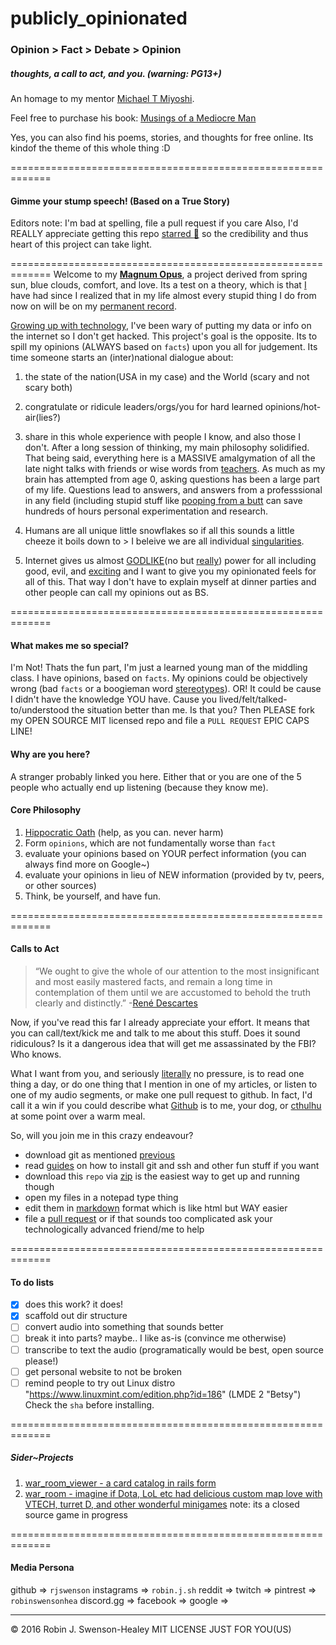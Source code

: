 # publicly_opinionated
### Opinion > Fact > Debate > Opinion
##### thoughts, a call to act, and you. (warning: PG13+)

An homage to my mentor [Michael T Miyoshi](http://mediocreman.com/).

Feel free to purchase his book:
[Musings of a Mediocre Man](http://providence-foundation.org/content/fb2-michael-t-miyoshi-excellent-musings-mediocre-man-free)

Yes, you can also find his poems, stories, and thoughts for free online.  Its kindof the theme of this whole thing :D

=============================================================
#### Gimme your stump speech! (Based on a True Story)
 Editors note:  I'm bad at spelling, file a pull request if you care
 Also, I'd REALLY appreciate getting this repo [starred :star2:](https://developer.github.com/v3/activity/starring/) so the credibility and thus heart of this project can take light.

=============================================================
Welcome to my **[Magnum Opus](https://www.google.com/search?q=magnum+opus+definition)**, a project derived from spring sun, blue clouds, comfort, and love.  Its a test on a theory, which is that [I](./media/img/me_lantern300x300.jpg) have had since I realized that in my life almost every stupid thing I do from now on will be on my [permanent record](http://thenewinquiry.com/essays/permanent-records/).

[Growing up with technology](./media/img/died_of_dysentery.jpg), I've been wary of putting my data or info on the internet so I don't get hacked.  This project's goal is the opposite.  Its to spill my opinions (ALWAYS based on `facts`) upon you all for judgement.  Its time someone starts an (inter)national dialogue about:


1.  the state of the nation(USA in my case) and the World (scary and not scary both)

2.  congratulate or ridicule leaders/orgs/you for hard learned opinions/hot-air(lies?)

3.  share in this whole experience with people I know, and also those I don't.  After a long session of thinking, my main philosophy solidified.  That being said, everything here is a MASSIVE amalgymation of all the late night talks with friends or wise words from [teachers](https://youtu.be/o03nqHXAEyo).  As much as my brain has attempted from age 0, asking questions has been a large part of my life.  Questions lead to answers, and answers from a professsional in any field (including stupid stuff like [pooping from a butt](http://wellnessmama.com/7013/squatty-potty-review/) can save hundreds of hours personal experimentation and research.

4.  Humans are all unique little snowflakes so if all this sounds a little cheeze it boils down to > I beleive we are all individual [singularities](http://now.dartmouth.edu/2013/03/neuroscientist-says-humans-are-wired-free-will).

5.  Internet gives us almost [GODLIKE](./media/img/w33_mag-techies_ultrakill.png)(no but [really](https://en.wikipedia.org/wiki/Technological_singularity)) power for all including good, evil, and [exciting](http://www.wareable.com/wareable50/best-wearable-tech) and I want to give you my opinionated feels for all of this.  That way I don't have to explain myself at dinner parties and other people can call my opinions out as BS.

=============================================================
#### What makes me so special?
I'm Not!  Thats the fun part, I'm just a learned young man of the middling class.  I have opinions, based on `facts`.  My opinions could be objectively wrong (bad `facts` or a boogieman word [stereotypes](http://www.beyondintractability.org/essay/stereotypes)).  OR! It could be cause I didn't have the knowledge YOU have.  Cause you lived/felt/talked-to/understood the situation better than me.  Is that you?  Then PLEASE fork my OPEN SOURCE MIT licensed repo and file a `PULL REQUEST` EPIC CAPS LINE!

#### Why are you here?
A stranger probably linked you here.  Either that or you are one of the 5 people who actually end up
listening (because they know me).

#### Core Philosophy
1.  [Hippocratic Oath](https://en.wikipedia.org/wiki/Hippocratic_Oath) (help, as you can.  never harm)
2.  Form `opinions`, which are not fundamentally worse than `fact`
3.  evaluate your opinions based on YOUR perfect information (you can always find more on Google~)
4.  evaluate your opinions in lieu of NEW information (provided by tv, peers, or other sources)
5.  Think, be yourself, and have fun.

=============================================================
#### Calls to Act

> “We ought to give the whole of our attention to the most insignificant
> and most easily mastered facts, and remain a long time in contemplation
> of them until we are accustomed to behold the truth clearly and distinctly.”
> -[René Descartes](https://www.brainpickings.org/2016/03/31/descartes-rules-for-the-direction-of-the-mind/)


Now, if you've read this far I already appreciate your effort.  It means that you can call/text/kick me and talk to me about this stuff.  Does it sound ridiculous?  Is it a dangerous idea that will get me assassinated by the FBI?  Who knows.

What I want from you, and seriously [literally](https://www.google.com/search?q=definition%20literal&rct=j) no pressure, is to read one thing a day, or do one thing that I mention in one of my articles, or listen to one of my audio segments, or make one pull request to github.  In fact, I'd call it a win if you could describe what [Github](http://readwrite.com/2013/09/30/understanding-github-a-journey-for-beginners-part-1/) is to me, your dog, or [cthulhu](https://www.youtube.com/embed/Ob7PfxvJCN0) at some point over a warm meal.

So, will you join me in this crazy endeavour?
- download git as mentioned [previous](https://help.github.com/desktop/guides/getting-started/installing-github-desktop/)
- read [guides](https://help.github.com/articles/set-up-git/) on how to install git and ssh and other fun stuff if you want
- download this `repo` via [zip](http://stackoverflow.com/questions/2751227/how-to-download-source-in-zip-format-from-github/34174216#34174216) is the easiest way to get up and running though
- open my files in a notepad type thing
- edit them in [markdown](https://github.com/adam-p/markdown-here/wiki/Markdown-Cheatsheet) format which is like html but WAY easier
- file a [pull request](https://help.github.com/articles/creating-a-pull-request/) or if that sounds too complicated ask your technologically advanced friend/me to help

=============================================================
#### To do lists
- [X] does this work? it does!
- [X] scaffold out dir structure
- [ ] convert audio into something that sounds better
- [ ] break it into parts? maybe.. I like as-is (convince me otherwise)
- [ ] transcribe to text the audio (programatically would be best, open source please!)
- [ ] get personal website to not be broken
- [ ] remind people to try out Linux distro "https://www.linuxmint.com/edition.php?id=186" (LMDE 2 "Betsy") Check the `sha` before installing.

=============================================================
##### Sider~Projects
1.  [war_room_viewer - a card catalog in rails form](https://github.com/rjswenson/war_room_viewer)
2.  [war_room - imagine if Dota, LoL etc had delicious custom map love with VTECH, turret D, and other wonderful minigames](http://realorsatire.com/) note: its a closed source game in progress


=============================================================
#### Media Persona
github            =>  `rjswenson`
instagrams        =>  `robin.j.sh`
reddit            =>
twitch            =>
pintrest          =>  `robinswensonhea`
discord.gg        =>
facebook          =>
google            =>

--------

© 2016 Robin J. Swenson-Healey
MIT LICENSE JUST FOR YOU(US)

